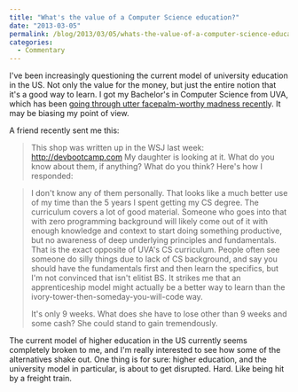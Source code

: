 ```yaml
---
title: "What's the value of a Computer Science education?"
date: "2013-03-05"
permalink: /blog/2013/03/05/whats-the-value-of-a-computer-science-education/
categories:
  - Commentary
---
```

I've been increasingly questioning the current model of university education in the US. Not only the value for the money, but just the entire notion that it's a good way to learn. I got my Bachelor's in Computer Science from UVA, which has been [going through utter facepalm-worthy madness recentl][1]y. It may be biasing my point of view.

A friend recently sent me this:

> This shop was written up in the WSJ last week: <http://devbootcamp.com> My daughter is looking at it. What do you know about them, if anything? What do you think?
Here's how I responded:

> I don't know any of them personally. That looks like a much better use of my time than the 5 years I spent getting my CS degree. The curriculum covers a lot of good material. Someone who goes into that with zero programming background will likely come out of it with enough knowledge and context to start doing something productive, but no awareness of deep underlying principles and fundamentals. That is the exact opposite of UVA's CS curriculum. People often see someone do silly things due to lack of CS background, and say you should have the fundamentals first and then learn the specifics, but I'm not convinced that isn't elitist BS. It strikes me that an apprenticeship model might actually be a better way to learn than the ivory-tower-then-someday-you-will-code way.
> 
> It's only 9 weeks. What does she have to lose other than 9 weeks and some cash? She could stand to gain tremendously.

The current model of higher education in the US currently seems completely broken to me, and I'm really interested to see how some of the alternatives shake out. One thing is for sure: higher education, and the university model in particular, is about to get disrupted. Hard. Like being hit by a freight train.

 [1]: http://www.washingtonpost.com/local/education/at-u-va-tensions-between-sullivan-and-dragas-hit-a-new-boiling-point/2013/03/01/6cf65212-810a-11e2-8074-b26a871b165a_print.html
